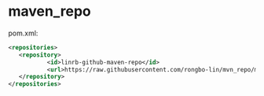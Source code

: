 # maven_repo
 pom.xml:
 ```xml
 <repositories>
    <repository>
			<id>linrb-github-maven-repo</id>
			<url>https://raw.githubusercontent.com/rongbo-lin/mvn_repo/master/repository/</url>
    </repository>
</repositories>	
```
